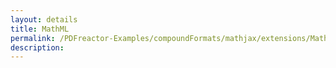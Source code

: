 ```yaml
---
layout: details
title: MathML
permalink: /PDFreactor-Examples/compoundFormats/mathjax/extensions/MathML/
description: 
---
```





